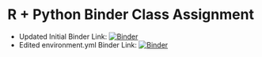 # R + Python Binder Class Assignment


 - Updated Initial Binder Link: [![Binder](https://mybinder.org/badge_logo.svg)](https://mybinder.org/v2/gh/esimonton/r_with_python/py37_r353)
 - Edited environment.yml Binder Link: [![Binder](https://mybinder.org/badge_logo.svg)](https://mybinder.org/v2/gh/esimonton/r_with_python.git/py37_r353)
 



